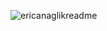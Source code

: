 ![ericanaglikreadme](https://user-images.githubusercontent.com/40673456/98872795-08d0e180-242c-11eb-9b54-029680ea6473.png)

<!--
**ericanaglik/ericanaglik** is a ✨ _special_ ✨ repository because its `README.md` (this file) appears on your GitHub profile.

Here are some ideas to get you started:

- 🔭 I’m currently working on ...
- 🌱 I’m currently learning ...
- 👯 I’m looking to collaborate on ...
- 🤔 I’m looking for help with ...
- 💬 Ask me about ...
- 📫 How to reach me: ...
- 😄 Pronouns: ...
- ⚡ Fun fact: ...
-->
